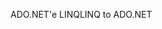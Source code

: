 <span data-ttu-id="41811-101">ADO.NET'e LINQ</span><span class="sxs-lookup"><span data-stu-id="41811-101">LINQ to ADO.NET</span></span>